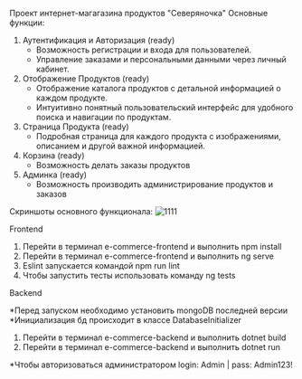 Проект интернет-магагазина продуктов "Северяночка"
Основные функции:
1. Аутентификация и Авторизация (ready)
   - Возможность регистрации и входа для пользователей.
   - Управление заказами и персональными данными через личный кабинет.
2. Отображение Продуктов (ready)
   - Отображение каталога продуктов с детальной информацией о каждом продукте.
   - Интуитивно понятный пользовательский интерфейс для удобного поиска и навигации по продуктам.
3. Страница Продукта (ready)
   - Подробная страница для каждого продукта с изображениями, описанием и другой важной информацией.
4. Корзина (ready)
   - Возможность делать заказы продуктов
6. Админка (ready)
   - Возможность производить администрирование продуктов и заказов
  
Скриншоты основного функционала:
![1111](https://github.com/futsuhai/CDM-E-Commerce/assets/130190351/1f32e768-52d8-4d9e-912b-6d18a5d16e26)


Frontend

1. Перейти в терминал e-commerce-frontend и выполнить npm install
2. Перейти в терминал e-commerce-frontend и выполнить ng serve
3. Eslint запускается командой npm run lint
4. Чтобы запустить тесты использовать команду ng tests

Backend

*Перед запуском необходимо установить mongoDB последней версии
*Инициализация бд происходит в классе DatabaseInitializer

1. Перейти в терминал e-commerce-backend и выполнить dotnet build
2. Перейти в терминал e-commerce-backend и выполнить dotnet run


*Чтобы авторизоваться администратором 
login: Admin |
pass: Admin123!





